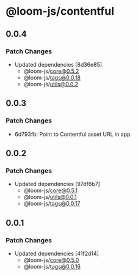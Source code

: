 # @loom-js/contentful

## 0.0.4

### Patch Changes

-   Updated dependencies [8d36e85]
    -   @loom-js/core@0.5.2
    -   @loom-js/tags@0.0.18
    -   @loom-js/utils@0.0.2

## 0.0.3

### Patch Changes

-   6d793fb: Point to Contentful asset URL in app.

## 0.0.2

### Patch Changes

-   Updated dependencies [97df6b7]
    -   @loom-js/core@0.5.1
    -   @loom-js/utils@0.0.1
    -   @loom-js/tags@0.0.17

## 0.0.1

### Patch Changes

-   Updated dependencies [41f2d14]
    -   @loom-js/core@0.5.0
    -   @loom-js/tags@0.0.16
